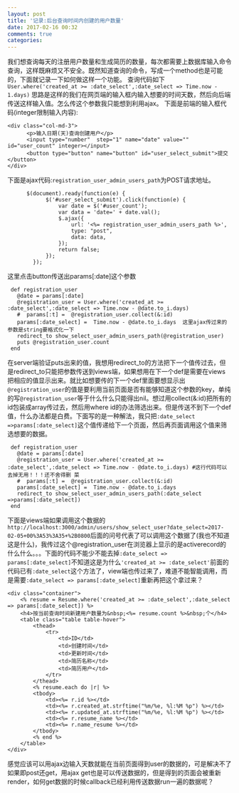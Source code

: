 ```yaml
---
layout: post
title: '记录:后台查询时间内创建的用户数量'
date: 2017-02-16 00:32
comments: true
categories: 
---
```

我们想查询每天的注册用户数量和生成简历的数量，每次都需要上数据库输入命令查询，这样既麻烦又不安全。既然知道查询的命令，写成一个method也是可能的，下面就记录一下如何做这样一个功能。
查询代码如下`User.where('created_at >= :date_select',:date_select => Time.now - 1.days)`
思路是这样的我们在网页端的输入框内输入想要的时间天数，然后向后端传送这样输入值。怎么传这个参数我只能想到利用ajax。
下面是前端的输入框代码(integer限制输入内容):

```
<div class="col-md-3">
      <p>输入日期(天)查询创建用户</p>
      <input type="number"  step="1" name="date" value="" id="user_count" integer></input>
      <button type="button" name="button" id="user_select_submit">提交</button>
</div>
```

下面是ajax代码:`registration_user_admin_users_path`为POST请求地址。

```
      $(document).ready(function(e) {
            $('#user_select_submit').click(function(e) {
                var date = $('#user_count');
                var data = 'date=' + date.val();
                $.ajax({
                    url: '<%= registration_user_admin_users_path %>',
                    type: "post",
                    data: data,
                });
                return false;
            });
        });
```
这里点击button传送出params[:date]这个参数
```
 def registration_user
   @date = params[:date]
   @registration_user = User.where('created_at >= :date_select',:date_select => Time.now - @date.to_i.days)
   #  params[:t] =  @registration_user.collect(&:id)
   params[:date_select] =  Time.now - @date.to_i.days  这里ajax传过来的参数是string要格式化一下
   redirect_to show_select_user_admin_users_path(@registration_user)
   puts @registration_user.count
 end
```
 在server端验证puts出来的值，我想用redirect_to的方法把下一个值传过去，但是redirect_to只能把参数传送到views端，如果想用在下一个def是需要在views把相应的值显示出来。就比如想要传的下一个def里面要想显示出`@registration_user`的值是要利用当前页面是否有能够知道这个参数的key，单纯的写`@registration_user`等于什么什么只能得出nil。想过用collect(&:id)把所有的id包装成array传过去，然后用where id的办法筛选出来。但是传送不到下一个def值，什么办法都是白费。下面写的是一种解法，我只把`:date_select =>params[:date_select]`这个值传递给下一个页面，然后再页面调用这个值来筛选想要的数据。
```
 def registration_user
   @date = params[:date]
   @registration_user = User.where('created_at >= :date_select',:date_select => Time.now - @date.to_i.days) #这行代码可以去掉无用！！！还不舍得删 菜
   #  params[:t] =  @registration_user.collect(&:id)
   params[:date_select] =  Time.now - @date.to_i.days
   redirect_to show_select_user_admin_users_path(:date_select =>params[:date_select])
 end
```
下面是views端如果调用这个数据的`http://localhost:3000/admin/users/show_select_user?date_select=2017-02-05+00%3A53%3A35+%2B0800`后面的问号代表了可以调用这个数据了(我也不知道这是什么)，我传过这个@registration_user在浏览器上显示的是activerecord的什么什么。。。下面的代码不能少不能去掉`:date_select => params[:date_select]`不知道这是为什么`'created_at >= :date_select'`前面的代码已有`:date_select`这个方法了，view端也传过来了，难道不能智能调用，而是需要`:date_select => params[:date_select]`重新再把这个拿过来？

```
<div class="container">
    <% resume = Resume.where('created_at >= :date_select',:date_select => params[:date_select]) %>
    <h4>按当前查询时间新建用户数量为&nbsp;<%= resume.count %>&nbsp;个</h4>
    <table class="table table-hover">
        <thead>
            <tr>
                <td>ID</td>
                <td>创建时间</td>
                <td>更新时间</td>
                <td>简历名称</td>
                <td>简历用户</td>
            </tr>
        </thead>
        <% resume.each do |r| %>
        <tbody>
            <td><%= r.id %></td>
            <td><%= r.created_at.strftime("%m/%e, %l:%M %p") %></td>
            <td><%= r.updated_at.strftime("%m/%e, %l:%M %p") %></td>
            <td><%= r.resume_name %></td>
            <td><%= r.name_resume %></td>
        </tbody>
        <% end %>
    </table>
</div>
```
感觉应该可以用ajax边输入天数就能在当前页面得到user的数据的，可是解决不了如果即post还get，用ajax get也是可以传送数据的，但是得到的页面会被重新render，如何get数据的时候callback已经利用传送数据run一遍的数据呢？
